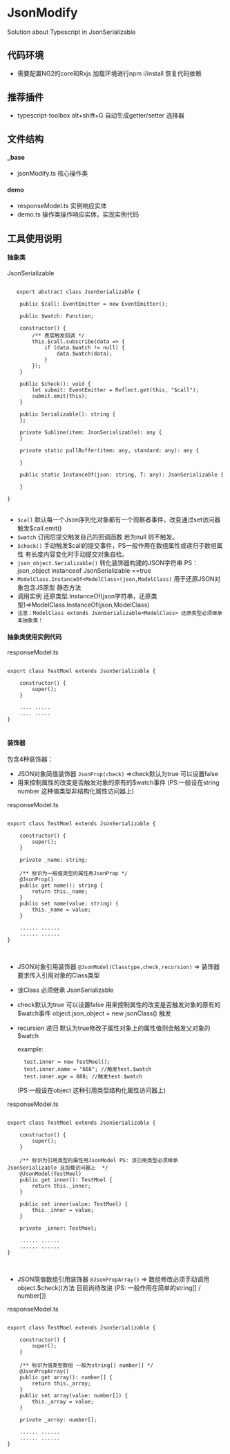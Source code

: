 # JsonModify
Solution about Typescript in JsonSerializable 


## 代码环境
* 需要配置NG2的core和Rxjs 加载环境进行npm i/install 恢复代码依赖

## 推荐插件

* typescript-toolbox alt+shift+G 自动生成getter/setter 选择器

## 文件结构

#### _base
* jsonModify.ts 核心操作类
#### demo
* responseModel.ts 实例响应实体
* demo.ts 操作类操作响应实体，实现实例代码

## 工具使用说明

#### 抽象类
JsonSerializable<T>
<pre>
<code>
   export abstract class JsonSerializable<T> {

    public $call: EventEmitter<T> = new EventEmitter<T>();

    public $watch: Function;

    constructor() {
        /** 表层触发回调 */
        this.$call.subscribe(data => {
            if (data.$watch != null) {
                data.$watch(data);
            }
        });
    }

    public $check(): void {
        let submit: EventEmitter<any> = Reflect.get(this, "$call");
        submit.emit(this);
    }

    public Serializable(): string {
    };

    private Subline(item: JsonSerializable<T>): any {
    }

    private static pullBuffer(item: any, standard: any): any {
        
    }

    public static InstanceOf<T>(json: string, T: any): JsonSerializable<T> {
        
    }

}
</code>
</pre>

*  `$call` 默认每一个Json序列化对象都有一个观察者事件，改变通过set访问器触发$call.emit()
*  `$watch` 订阅后提交触发自己的回调函数 若为null 则不触发。
*  `$check()` 手动触发$call的提交事件，PS一般作用在数组属性或递归子数组属性 有长度内容变化时手动提交对象自检。
*  `json_object.Serializable()` 转化装饰器构建的JSON字符串 PS： json_object instanceof JsonSerializable<any> ==true
*  `ModelClass.InstanceOf<ModelClass>(json,ModelClass)` 用于还原JSON对象包含JS原型 静态方法
*  调用实例 还原类型.InstanceOf(json字符串，还原类型)=>ModelClass.InstanceOf<ModelClass>(json,ModelClass)
*  `注意：ModelClass extends JsonSerializable<ModelClass> 还原类型必须继承本抽象类！`


#### 抽象类使用实例代码
responseModel.ts
<pre>
<code>
export class TestMoel extends JsonSerializable<TestMoel> {

    constructor() {
        super();
    }

    .... .....
    .... .....
}
</code>
</pre>

#### 装饰器
包含4种装饰器：
* JSON对象简值装饰器 `JsonProp(check)` =>check默认为true 可以设置false 
* 用来控制属性的改变是否触发对象的原有的$watch事件
  (PS:一般设在string number 这种值类型非结构化属性访问器上)

responseModel.ts
<pre>
<code>
export class TestMoel extends JsonSerializable<TestMoel> {

    constructor() {
        super();
    }

    private _name: string;
    
    /** 标识为一般值类型的属性用JsonProp */
    @JsonProp()
    public get name(): string {
        return this._name;
    }
    public set name(value: string) {
        this._name = value;
    }

    ...... ......
    ...... ......
}

</code>
</pre>

* JSON对象引用装饰器 `@JsonModel(Classtype,check,recursion)` => 装饰器要求传入引用对象的Class类型 
* 该Class 必须继承 JsonSerializable<T> 
* check默认为true 可以设置false 用来控制属性的改变是否触发对象的原有的$watch事件  object.json_object = new jsonClass() 触发
* recursion 递归 默认为true修改子属性对象上的属性值则会触发父对象的$watch
  
  example: 
       
        test.inner = new TestMoel();
        test.inner.name = "666"; //触发test.$watch
        test.inner.age = 888; //触发test.$watch

  (PS:一般设在object 这种引用类型结构化属性访问器上)

responseModel.ts
<pre>
<code>
export class TestMoel extends JsonSerializable<TestMoel> {

    constructor() {
        super();
    }

    /** 标识为引用类型的属性用JsonModel PS: 该引用类型必须继承 JsonSerializable<T> 且加载访问器上  */
    @JsonModel(TestMoel)
    public get inner(): TestMoel {
        return this._inner;
    }

    public set inner(value: TestMoel) {
        this._inner = value;
    }

    private _inner: TestMoel;

    ...... ......
    ...... ......
}

</code>
</pre>


* JSON简值数组引用装饰器 `@JsonPropArray()` => 数组修改必须手动调用object.$check()方法 目前尚待改进
(PS: 一般作用在简单的string[] / number[])

responseModel.ts
<pre>
<code>
export class TestMoel extends JsonSerializable<TestMoel> {

    constructor() {
        super();
    }

    /** 标识为值类型数组 一般为string[] number[] */
    @JsonPropArray()
    public get array(): number[] {
        return this._array;
    }
    public set array(value: number[]) {
        this._array = value;
    }

    private _array: number[];

    ...... ......
    ...... ......
}

</code>
</pre>


